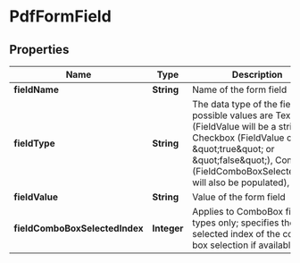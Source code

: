 
# PdfFormField

## Properties
Name | Type | Description | Notes
------------ | ------------- | ------------- | -------------
**fieldName** | **String** | Name of the form field |  [optional]
**fieldType** | **String** | The data type of the field; possible values are Text (FieldValue will be a string), Checkbox (FieldValue can be \&quot;true\&quot; or \&quot;false\&quot;), ComboBox (FieldComboBoxSelectedIndex will also be populated), Other |  [optional]
**fieldValue** | **String** | Value of the form field |  [optional]
**fieldComboBoxSelectedIndex** | **Integer** | Applies to ComboBox field types only; specifies the selected index of the combo box selection if available |  [optional]



